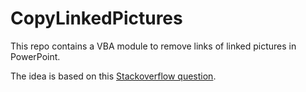 # CopyLinkedPictures

This repo contains a VBA module to remove links of linked pictures in PowerPoint. 

The idea is based on this [Stackoverflow question](https://stackoverflow.com/a/76101932/5103334).
